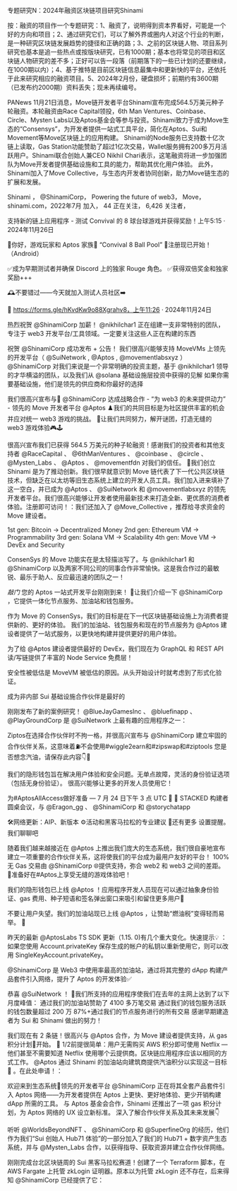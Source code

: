专题研究N：2024年融资区块链项目研究Shinami

按：融资的项目作一个专题研究：1、融资了，说明得到资本界看好，可能是一个好的方向和项目；2、通过研究它们，可以了解外界或圈内人对这个行业的判断，是一种研究区块链发展趋势的捷径和正确的路；3、之前的区块链人物、项目系列研究也基本是追一些热点或按版块研究，已有1000期；基本也将常见的项目和区块链人物研究的差不多；正好可以告一段落（前期落下的一些已计划的还要继续，在1000期以内）；4、基于推特是目前区块链信息最集中和更新快的平台，还依托于此来研究相应的融资项目。5、2024年2月份，硬盘损坏；前期约有3600期（已发布约2000期）资料丢失；现未再续编号。

PANews 11月21日消息，Move链开发者平台Shinami宣布完成564.5万美元种子轮融资。本轮融资由Race Capital领投，6th Man Ventures、Coinbase、Circle、Mysten Labs以及Aptos基金会等参与投资。Shinami致力于成为Move生态的“Consensys”，为开发者提供一站式工具平台，简化在Aptos、Sui和Movement等Move区块链上的应用构建。
Shinami的Node服务已支持数十亿次链上读取，Gas Station功能赞助了超过1亿次交易，Wallet服务拥有200多万月活跃用户。Shinami联合创始人兼CEO Nikhil Chari表示，这笔融资将进一步加强团队为Move开发者提供基础设施和工具的能力，帮助其优化用户体验。
此外，Shinami加入了Move Collective，与生态内开发者协同创新，助力Move链生态的扩展和发展。

Shinami
，
@ShinamiCorp，
Powering the future of web3，
Move，shinami.com，2022年7月 加入，
44 正在关注，
6,426 关注者，


支持新的链上应用程序 - 测试 Convival 的 8 球台球游戏并获得奖励！上午5:15 · 2024年11月26日


🎰你好，游戏玩家和 Aptos 家族👋 “Convival 8 Ball Pool” 🎱注册现已开始！（Android）

✅成为早期测试者并确保 Discord 上的独家 Rouge 角色。
✅获得双倍奖金和独家奖励+++

🕰️不要错过——今天就加入测试人员社区➡️

🔗 https://forms.gle/hKvdKw9o88Xgrahv8，上午11:26 · 2024年11月24日

热烈祝贺
@ShinamiCorp
加薪！
@nikhilchar1
正在组建一支非常特别的团队，专注于 web3 开发平台/工具领域。一定要关注这些人正在构建的东西

祝贺
@ShinamiCorp
成功发布 + 公告！
我们很高兴能够支持 MoveVMs 上领先的开发平台（ 
@SuiNetwork
 , 
@Aptos
 , 
@movementlabsxyz
 ）
@ShinamiCorp
对我们来说是一个非常明确的投资主题，基于
@nikhilchar1
领导的才华横溢的团队，以及我们从
@solana
基础设施层投资中获得的见解
如果你需要基础设施，他们是领先的供应商和你最好的选择

我们很高兴宣布与🤝 
@ShinamiCorp
达成战略合作 - “为 web3 的未来提供动力” -
领先的 Move 开发者平台
@Aptos
♟️我们的共同目标是为社区提供丰富的机会并应对统一 web3 游戏的挑战。
🔭让我们共同努力，解开谜团，打造无缝的 web3 游戏体验🎮🕹️

很高兴宣布我们已获得 564.5 万美元的种子轮融资！感谢我们的投资者和其他支持者
@RaceCapital
 、 
@6thManVentures
 、 
@coinbase
 、 
@circle
 、 
@Mysten_Labs
 、 
@Aptos
 、 
@movementfdn
对我们的信任。 🧵我们创立 Shinami 是为了推动创新。我们很早就意识到 Move 链代表了下一代公共区块链技术，但缺乏在以太坊等旧生态系统上建立的开发人员工具。我们加入进来填补了这一空白，并已成为
@Aptos
 、 
@SuiNetwork
和
@movementlabsxyz
的领先开发者平台。我们很高兴能够让开发者使用最新技术来打造全新、更优质的消费者体验。注册即可访问！：我们还加入了
@Move_Collective
 ，推荐给寻求资金的 Move 建设者。

1st gen: Bitcoin -> Decentralized Money
2nd gen: Ethereum VM -> Programmability
3rd gen: Solana VM -> Scalability
4th gen: Move VM -> DevEx and Security

ConsenSys 的 Move 功能实在是太轻描淡写了。与
@nikhilchar1
和
@ShinamiCorp
以及两家不同公司的同事合作非常愉快。这是我合作过的最敏锐、最乐于助人、反应最迅速的团队之一！

*敲门* 您的 Aptos 一站式开发平台刚刚到来！
👋让我们介绍一下
@ShinamiCorp
 ，它提供一体化节点服务、加油站和钱包服务。

作为 Move 的 ConsenSys，我们的目标是在下一代区块链基础设施上为消费者提供新的、更好的体验。
我们的加油站、钱包服务和现在的节点服务为
@Aptos
建设者提供了一站式服务，以更快地构建并提供更好的用户体验。

为了给
@Aptos
建设者提供最好的 DevEx，我们现在为 GraphQL 和 REST API 读/写链提供了丰富的 Node Service 免费层！

安全性被低估是 MoveVM 被低估的原因。从头开始设计时就考虑到了形式化验证。

成为非内部 Sui 基础设施合作伙伴是最好的

刚刚发布了新的案例研究！ 
@BlueJayGamesInc
 、 
@bluefinapp
 、 
@PlayGroundCorp
是
@SuiNetwork
上最有趣的应用程序之一：

Ziptos在选择合作伙伴时不拘一格，并很高兴宣布与
@ShinamiCorp
建立牢固的合作伙伴关系，这意味着⛽️不会使用#wiggle2earn和#zipswap和#ziptools
您是否想念汽油，请保存此内容👇🤣

我们的隐形钱包旨在解决用户体验和安全问题。无单点故障，灵活的身份验证选项（包括无身份验证）。
很高兴能够让更多的开发人员使用它！

为#AptosAllAccess做好准备 — 7 月 24 日下午 3 点 UTC 👀
🤝 STACKED 构建者圆桌会议，与
@Eragon_gg
 、 
@ShinamiCorp
和
@storychatapp

🛠️网络更新：AIP、新版本
⚙️活动和黑客马拉松的专业建议
🎉还有更多
设置提醒。我们聊聊吧

随着我们越来越接近在
@Aptos
上推出我们庞大的生态系统，我们很自豪地宣布建立一项重要的合作伙伴关系，这将使我们的平台成为最用户友好的平台！
100% 无 Gas 交易由
@ShinamiCorp
🌐提供支持，弥合 web2 和 web3 之间的差距。
🌟准备好在#Aptos上享受无缝的游戏体验吧！

我们的隐形钱包已上线
@Aptos
 ！应用程序开发人员现在可以通过抽象身份验证、gas 费用、种子短语和签名弹出窗口来吸引和留住更多用户🎉

不要让用户失望。我们的加油站现已上线
@Aptos
 ，让赞助“燃油税”变得轻而易举。 🎉

昨天的最新
@AptosLabs
 TS SDK 更新（1.15. 0)有几个重大变化。快速提示💡 ：如果您使用 Account.privateKey 保存生成的帐户的私钥以重新使用它，则可以改用 SingleKeyAccount.privateKey。

@ShinamiCorp
是 Web3 中使用率最高的加油站，通过将其完整的 dApp 构建产品套件引入网络，提升了 Aptos 的开发体验✅

恭喜
@SuiNetwork
 ！ 🎉我们所支持的应用程序使我们在去年的主网上达到了以下月度峰值：
通过我们的加油站赞助了 4100 多万笔交易
通过我们的钱包服务活跃的钱包数量超过 200 万
87%+通过我们的节点服务进行的所有交易
感谢早期建造者为 Sui 和 Shinami 做出的努力！

我们现在有 2 条链！很高兴与
@Aptos
合作，为 Move 建设者提供支持，从 gas 积分计划🤝开始。 🧵 1/2前提很简单：用户无需购买 AWS 积分即可使用 Netflix — 他们甚至不需要知道 Netflix 使用哪个云提供商。区块链应用程序应该以相同的方式工作。 
@Aptos
通过 Shinami 的加油站向建筑商提供汽油积分以实现这一目标🙌 。在此处申请！：

欢迎来到生态系统👋领先的开发者平台
@ShinamiCorp
正在将其全套产品套件引入 Aptos 网络——为开发者提供在 Aptos 上更快、更好地体验、更少开销构建 dApp 所需的工具。
与 Aptos 基金会合作，Shinami 还推出了一项 gas 积分计划，为 Aptos 网络的 UX 设立新标准。
深入了解合作伙伴关系及其未来发展👇

听听
@WorldsBeyondNFT
 、 
@ShinamiCorp
和
@SuperfineOrg
的经历，他们作为我们“Sui 创始人 Hub71 体验”的一部分加入了我们的 Hub71 + 数字资产生态系统，并与
@Mysten_Labs
合作，以获得指导、获取资源并建立合作伙伴网络。 

刚刚完成台北区块链周的 Sui 黑客马拉松赛道！创建了一个 Terraform 脚本，在 AWS Fargate 上托管 zkLogin 证明器。原本以为托管 zkLogin 还不存在，后来得知
@ShinamiCorp
已经提供了它：